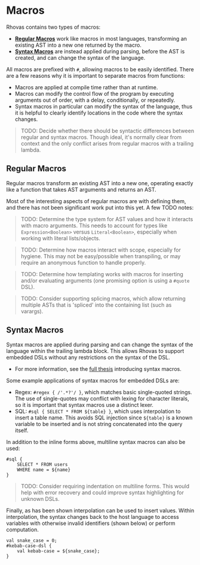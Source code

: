 # Macros

Rhovas contains two types of macros:

 - **[Regular Macros](#regular-macros)** work like macros in most languages,
   transforming an existing AST into a new one returned by the macro.
 - **[Syntax Macros](#syntax-macros)** are instead applied during parsing,
   before the AST is created, and can change the syntax of the language.

All macros are prefixed with `#`, allowing macros to be easily identified. There
are a few reasons why it is important to separate macros from functions:

 - Macros are applied at compile time rather than at runtime.
 - Macros can modify the control flow of the program by executing arguments out
   of order, with a delay, conditionally, or repeatedly.
 - Syntax macros in particular can modify the syntax of the language, thus it is
   helpful to clearly identify locations in the code where the syntax changes.

> TODO: Decide whether there should be syntactic differences between regular and
> syntax macros. Though ideal, it's normally clear from context and the only
> conflict arises from regular macros with a trailing lambda.

## Regular Macros

Regular macros transform an existing AST into a new one, operating exactly like
a function that takes AST arguments and returns an AST.

Most of the interesting aspects of regular macros are with defining them, and
there has not been significant work put into this yet. A few TODO notes:

> TODO: Determine the type system for AST values and how it interacts with macro
> arguments. This needs to account for types like `Expression<Boolean>` versus
> `Literal<Boolean>`, especially when working with literal lists/objects.

> TODO: Determine how macros interact with scope, especially for hygiene. This
> may not be easy/possible when transpiling, or may require an anonymous
> function to handle properly.

> TODO: Determine how templating works with macros for inserting and/or
> evaluating arguments (one promising option is using a `#quote` DSL).

> TODO: Consider supporting splicing macros, which allow returning multiple ASTs
> that is 'spliced' into the containing list (such as varargs).

## Syntax Macros

Syntax macros are applied during parsing and can change the syntax of the
language within the trailing lambda block. This allows Rhovas to support
embedded DSLs without any restrictions on the syntax of the DSL.

 - For more information, see the [full thesis](https://ufdc.ufl.edu/AA00082326/00001/citation)
   introducing syntax macros.

Some example applications of syntax macros for embedded DSLs are:

 - Regex: `#regex { /'.*?'/ }`, which matches basic single-quoted strings. The
   use of single-quotes may conflict with lexing for character literals, so it
   is important that syntax macros use a distinct lexer.
 - SQL: `#sql { SELECT * FROM ${table} }`, which uses interpolation to insert a
   table name. This avoids SQL injection since `${table}` is a known variable to
   be inserted and is not string concatenated into the query itself.

In addition to the inline forms above, multiline syntax macros can also be used:

```
#sql {
    SELECT * FROM users
    WHERE name = ${name}
}
```

> TODO: Consider requiring indentation on multiline forms. This would help with
> error recovery and could improve syntax highlighting for unknown DSLs.

Finally, as has been shown interpolation can be used to insert values. Within
interpolation, the syntax changes back to the host language to access variables
with otherwise invalid identifiers (shown below) or perform computation.

```
val snake_case = 0;
#kebab-case-dsl {
    val kebab-case = ${snake_case};
}
```
